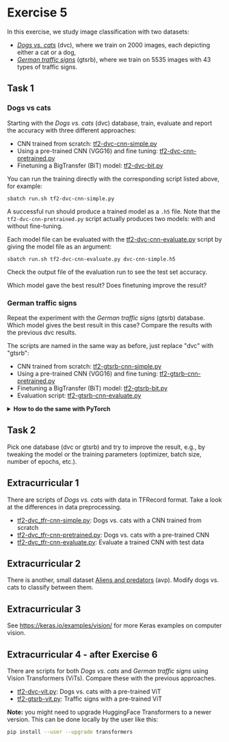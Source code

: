 # Exercise 5

In this exercise, we study image classification with two datasets:

- [_Dogs vs. cats_](imgs/dvc.png) (dvc), where we train on 2000 images, each
  depicting either a cat or a dog,
- [_German traffic signs_](imgs/gtsrb-montage.png) (gtsrb), where we train on
  5535 images with 43 types of traffic signs.

## Task 1

### Dogs vs cats

Starting with the _Dogs vs. cats_ (dvc) database, train, evaluate and report the
accuracy with three different approaches:

- CNN trained from scratch: [tf2-dvc-cnn-simple.py](tf2-dvc-cnn-simple.py)
- Using a pre-trained CNN (VGG16) and fine tuning: [tf2-dvc-cnn-pretrained.py](tf2-dvc-cnn-pretrained.py)
- Finetuning a BigTransfer (BiT) model: [tf2-dvc-bit.py](tf2-dvc-bit.py)

You can run the training directly with the corresponding script listed above,
for example:

    sbatch run.sh tf2-dvc-cnn-simple.py

A successful run should produce a trained model as a `.h5` file. Note that the
`tf2-dvc-cnn-pretrained.py` script actually produces two models: with and
without fine-tuning.

Each model file can be evaluated with the
[tf2-dvc-cnn-evaluate.py](tf2-dvc-cnn-evaluate.py) script by giving the model
file as an argument:

    sbatch run.sh tf2-dvc-cnn-evaluate.py dvc-cnn-simple.h5

Check the output file of the evaluation run to see the test set accuracy.

Which model gave the best result? Does finetuning improve the result?

### German traffic signs

Repeat the experiment with the _German traffic signs_ (gtsrb) database. Which
model gives the best result in this case? Compare the results with the previous
dvc results.

The scripts are named in the same way as before, just replace "dvc" with
"gtsrb":

- CNN trained from scratch: [tf2-gtsrb-cnn-simple.py](tf2-gtsrb-cnn-simple.py)
- Using a pre-trained CNN (VGG16) and fine tuning: [tf2-gtsrb-cnn-pretrained.py](tf2-gtsrb-cnn-pretrained.py)
- Finetuning a BigTransfer (BiT) model: [tf2-gtsrb-bit.py](tf2-gtsrb-bit.py)
- Evaluation script: [tf2-gtsrb-cnn-evaluate.py](tf2-gtsrb-cnn-evaluate.py)

<details><summary><b>How to do the same with PyTorch</b></summary>
  
The PyTorch scripts have a slightly different setup:

- _Dogs vs. cats_, trained from scratch: [pytorch_dvc_cnn_simple.py](pytorch_dvc_cnn_simple.py)
- _Dogs vs. cats_, pre-trained CNN: [pytorch_dvc_cnn_pretrained.py](pytorch_dvc_cnn_pretrained.py)
- _German traffic signs_, trained from scratch: [pytorch_gtsrb_cnn_simple.py](pytorch_gtsrb_cnn_simple.py)
- _German traffic signs_, pre-trained CNN: [pytorch_gtsrb_cnn_pretrained.py](pytorch_gtsrb_cnn_pretrained.py)

Run example:

    sbatch run-pytorch.sh pytorch_dvc_cnn_simple.py

There is no separate evaluation script, instead the test set evaluation is done
automatically after training. There is no BigTransfer-script provided for
PyTorch at the moment.</details>

## Task 2

Pick one database (dvc or gtsrb) and try to improve the result, e.g., by
tweaking the model or the training parameters (optimizer, batch size, number of
epochs, etc.).

## Extracurricular 1

There are scripts of _Dogs vs. cats_ with data in TFRecord format. Take a look at the differences in data preprocessing.

- [tf2-dvc_tfr-cnn-simple.py](tf2-dvc_tfr-cnn-simple.py): Dogs vs. cats with a CNN trained from scratch
- [tf2-dvc_tfr-cnn-pretrained.py](tf2-dvc_tfr-cnn-pretrained.py): Dogs vs. cats with a pre-trained CNN
- [tf2-dvc_tfr-cnn-evaluate.py](tf2-dvc_tfr-cnn-evaluate.py): Evaluate a trained CNN with test data

## Extracurricular 2

There is another, small dataset [Aliens and predators](imgs/avp.png) (avp). Modify dogs vs. cats to classify between them.  

## Extracurricular 3

See <https://keras.io/examples/vision/> for more Keras examples on computer vision.

## Extracurricular 4 - after Exercise 6

There are scripts for both _Dogs vs. cats_ and _German traffic signs_ using
Vision Transformers (ViTs). Compare these with the previous approaches.

- [tf2-dvc-vit.py](tf2-dvc-vit.py): Dogs vs. cats with a pre-trained ViT
- [tf2-gtsrb-vit.py](tf2-gtsrb-vit.py): Traffic signs with a pre-trained ViT

**Note:** you might need to upgrade HuggingFace Transformers to a newer version. This can be
done locally by the user like this:

```bash
pip install --user --upgrade transformers
```
